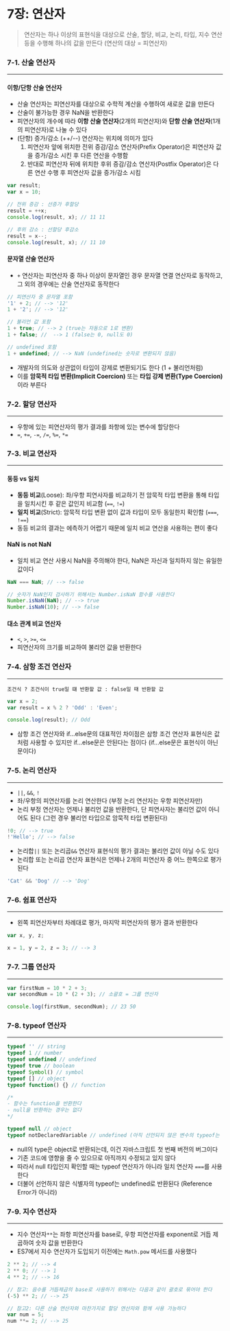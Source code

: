 # 7장: 연산자
> 연산자는 하나 이상의 표현식을 대상으로 산술, 할당, 비교, 논리, 타입, 지수 연산 등을 수행해 하나의 값을 만든다 (연산의 대상 = 피연산자)

### 7-1. 산술 연산자 
---
#### 이항/단항 산술 연산자 
- 산술 연산자는 피연산자를 대상으로 수학적 계산을 수행하여 새로운 값을 만든다
- 산술이 불가능한 경우 NaN을 반환한다 
- 피연산자의 개수에 따라 <b>이항 산술 연산자</b>(2개의 피연산자)와 <b>단항 산술 연산자</b>(1개의 피연산자)로 나눌 수 있다 
- (단항) 증가/감소 (++/--) 연산자는 위치에 의미가 있다 
    1. 피연산자 앞에 위치한 전위 증감/감소 연산자(Prefix Operator)은 피연산자 값을 증가/감소 시킨 후 다른 연산을 수행함 
    2. 반대로 피연산자 뒤에 위치한 후위 증감/감소 연산자(Postfix Operator)은 다른 연산 수행 후 피연산자 값을 증가/감소 시킴

```javascript
var result;
var x = 10;

// 전위 증감 : 선증가 후할당
result = ++x;
console.log(result, x); // 11 11

// 후위 감소 : 선할당 후감소
result = x--;
console.log(result, x); // 11 10
```
#### 문자열 산술 연산자 
- `+` 연산자는 피연산자 중 하나 이상이 문자열인 경우 문자열 연결 연산자로 동작하고, 그 외의 경우에는 산술 연산자로 동작한다 

```javascript
// 피연산자 중 문자열 포함 
'1' + 2; // --> '12'
1 + '2'; // --> '12'

// 불리언 값 포함 
1 + true; // --> 2 (true는 자동으로 1로 변환)
1 + false; //  --> 1 (false는 0, null도 0)

// undefined 포함 
1 + undefined; // --> NaN (undefined는 숫자로 변환되지 않음)
```
- 개발자의 의도와 상관없이 타입이 강제로 변환되기도 한다 (1 + 불리언처럼)
- 이를 <b>암묵적 타입 변환(Implicit Coercion)</b> 또는 <b>타입 강제 변환(Type Coercion)</b>이라 부른다 

### 7-2. 할당 연산자
---
- 우항에 있는 피연산자의 평가 결과를 좌항에 있는 변수에 할당한다 
- `=`, `+=`, `-=`, `/=`, `%=`, `*=`

### 7-3. 비교 연산자 
---
#### 동등 vs 일치
- <b>동등 비교</b>(Loose): 좌/우항 피연사자를 비교하기 전 암묵적 타입 변환을 통해 타입을 일치시킨 후 같은 값인지 비교함 (`==`, `!=`)
- <b>일치 비교</b>(Strict): 암묵적 타입 변환 없이 값과 타입이 모두 동일한지 확인함 (`===`, `!==`)
- 동등 비교의 결과는 에측하기 어렵기 때문에 일치 비교 연산을 사용하는 편이 좋다 

#### NaN is not NaN
- 일치 비교 연산 사용시 NaN을 주의해야 한다, NaN은 자신과 일치하지 않는 유일한 값이다 

```javascript
NaN === NaN; // --> false 

// 숫자가 NaN인지 검사하기 위해서는 Number.isNaN 함수를 사용한다 
Number.isNaN(NaN); // --> true 
Number.isNaN(10); // --> false 
```
#### 대소 관계 비교 연산자 
- `<`, `>`, `>=`, `<=`
- 피연산자의 크기를 비교하여 불리언 값을 반환한다 

### 7-4. 삼항 조건 연산자 
---
```
조건식 ? 조건식이 true일 떄 반환할 값 : false일 때 반환할 값 
```
```javascript
var x = 2; 
var result = x % 2 ? 'Odd' : 'Even'; 

console.log(result); // Odd
```
- 삼항 조건 연산자와 if...else문의 대표적인 차이점은 삼항 조건 연산자 표현식은 값처럼 사용할 수 있지만 if...else문은 안된다는 점이다 (if...else문은 표현식이 아닌 문이다) 

### 7-5. 논리 연산자 
---
- `||`, `&&`, `!` 
- 좌/우항의 피연산자를 논리 연산한다 (부정 논리 연산자는 우항 피연산자만)
- 논리 부정 연산자는 언제나 불리언 값을 반환한다, 단 피연사자는 불리언 값이 아니어도 된다 (그런 경우 불리언 타입으로 암묵적 타입 변환된다)
```javascript
!0; // --> true 
!'Hello'; // --> false 
```

- 논리합`||` 또는 논리곱`&&` 연산자 표현식의 평가 결과는 불리언 값이 아닐 수도 있다 
- 논리합 또는 논리곱 연산자 표현식은 언제나 2개의 피연산자 중 어느 한쪽으로 평가된다 
```javascript
'Cat' && 'Dog' // --> 'Dog'
```

### 7-6. 쉼표 연산자
---
- 왼쪽 피연산자부터 차례대로 평가, 마지막 피연산자의 평가 결과 반환한다 

```javascript
var x, y, z;

x = 1, y = 2, z = 3; // --> 3 
```

### 7-7. 그룹 연산자 
---
```javascript 
var firstNum = 10 * 2 + 3; 
var secondNum = 10 * (2 + 3); // 소괄호 = 그룹 연산자 

console.log(firstNum, secondNum); // 23 50
```

### 7-8. typeof 연산자 
---
```javascript
typeof '' // string 
typeof 1 // number
typeof undefined // undefined 
typeof true // boolean
typeof Symbol() // symbol
typeof [] // object
typeof function() {} // function

/*
- 함수는 function을 반환한다 
- null을 반환하는 경우는 없다 
*/

typeof null // object 
typeof notDeclaredVariable // undefined (아직 선언되지 않은 변수의 typeof는 undefined)
```
- null의 type은 object로 반환되는데, 이건 자바스크립트 첫 번째 버전의 버그이다 
- 기존 코드에 영향을 줄 수 있으므로 아직까지 수정되고 있지 않다 
- 따라서 null 타입인지 확인할 때는 typeof 연산자가 아니라 일치 연산자 `===`를 사용한다 
- 더불어 선언하지 않은 식별자의 typeof는 undefined로 반환된다 (Reference Error가 아니라)

### 7-9. 지수 연산자 
---
- 지수 연산자`**`는 좌항 피연산자를 base로, 우항 피연산자를 exponent로 거듭 제곱하여 숫자 값을 반환한다 
- ES7에서 지수 연산자가 도입되기 이전에는 `Math.pow` 메서드를 사용했다 

```javascript
2 ** 2; // --> 4 
2 ** 0; // --> 1
4 ** 2; // --> 16

// 참고: 음수를 거듭제곱의 base로 사용하기 위해서는 다음과 같이 괄호로 묶어야 한다 
(-5) ** 2; // --> 25 

// 참고2: 다른 산술 연산자와 마찬가지로 할당 연산자와 함께 사용 가능하다 
var num = 5;
num **= 2; // --> 25
```

